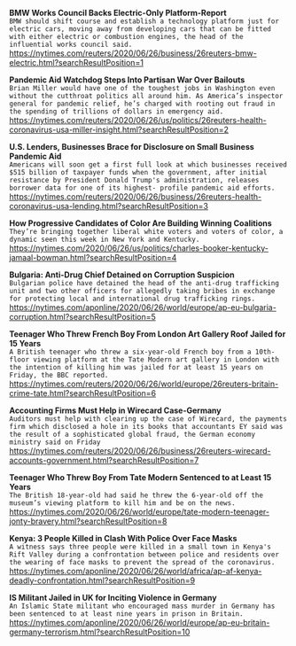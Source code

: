 **BMW Works Council Backs Electric-Only Platform-Report**\
`BMW should shift course and establish a technology platform just for electric cars, moving away from developing cars that can be fitted with either electric or combustion engines, the head of the influential works council said.`\
https://nytimes.com/reuters/2020/06/26/business/26reuters-bmw-electric.html?searchResultPosition=1

**Pandemic Aid Watchdog Steps Into Partisan War Over Bailouts**\
`Brian Miller would have one of the toughest jobs in Washington even without the cutthroat politics all around him. As America’s inspector general for pandemic relief, he’s charged with rooting out fraud in the spending of trillions of dollars in emergency aid.`\
https://nytimes.com/reuters/2020/06/26/us/politics/26reuters-health-coronavirus-usa-miller-insight.html?searchResultPosition=2

**U.S. Lenders, Businesses Brace for Disclosure on Small Business Pandemic Aid**\
`Americans will soon get a first full look at which businesses received $515 billion of taxpayer funds when the government, after initial resistance by President Donald Trump's administration, releases borrower data for one of its highest- profile pandemic aid efforts.`\
https://nytimes.com/reuters/2020/06/26/business/26reuters-health-coronavirus-usa-lending.html?searchResultPosition=3

**How Progressive Candidates of Color Are Building Winning Coalitions**\
`They’re bringing together liberal white voters and voters of color, a dynamic seen this week in New York and Kentucky.`\
https://nytimes.com/2020/06/26/us/politics/charles-booker-kentucky-jamaal-bowman.html?searchResultPosition=4

**Bulgaria: Anti-Drug Chief Detained on Corruption Suspicion**\
`Bulgarian police have detained the head of the anti-drug trafficking unit and two other officers for allegedly taking bribes in exchange for protecting local and international drug trafficking rings.`\
https://nytimes.com/aponline/2020/06/26/world/europe/ap-eu-bulgaria-corruption.html?searchResultPosition=5

**Teenager Who Threw French Boy From London Art Gallery Roof Jailed for 15 Years**\
`A British teenager who threw a six-year-old French boy from a 10th-floor viewing platform at the Tate Modern art gallery in London with the intention of killing him was jailed for at least 15 years on Friday, the BBC reported.`\
https://nytimes.com/reuters/2020/06/26/world/europe/26reuters-britain-crime-tate.html?searchResultPosition=6

**Accounting Firms Must Help in Wirecard Case-Germany**\
`Auditors must help with clearing up the case of Wirecard, the payments firm which disclosed a hole in its books that accountants EY said was the result of a sophisticated global fraud, the German economy ministry said on Friday `\
https://nytimes.com/reuters/2020/06/26/business/26reuters-wirecard-accounts-government.html?searchResultPosition=7

**Teenager Who Threw Boy From Tate Modern Sentenced to at Least 15 Years**\
`The British 18-year-old had said he threw the 6-year-old off the museum’s viewing platform to kill him and be on the news.`\
https://nytimes.com/2020/06/26/world/europe/tate-modern-teenager-jonty-bravery.html?searchResultPosition=8

**Kenya: 3 People Killed in Clash With Police Over Face Masks**\
`A witness says three people were killed in a small town in Kenya's Rift Valley during a confrontation between police and residents over the wearing of face masks to prevent the spread of the coronavirus. `\
https://nytimes.com/aponline/2020/06/26/world/africa/ap-af-kenya-deadly-confrontation.html?searchResultPosition=9

**IS Militant Jailed in UK for Inciting Violence in Germany**\
`An Islamic State militant who encouraged mass murder in Germany has been sentenced to at least nine years in prison in Britain.`\
https://nytimes.com/aponline/2020/06/26/world/europe/ap-eu-britain-germany-terrorism.html?searchResultPosition=10

